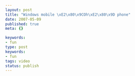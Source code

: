 ```yaml
---
layout: post
title: "Windows mobile \xE2\x80\x9COh\xE2\x80\x9D phone"
date: 2007-05-09
published: true
meta: {}

keywords:
- fun
type: post
keywords:
- fun
tags: video
status: publish
---
```


